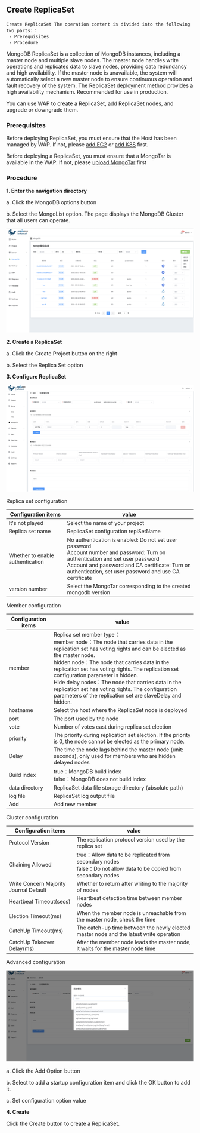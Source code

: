 ## Create ReplicaSet

```
Create ReplicaSet The operation content is divided into the following two parts:：
 - Prerequisites
 - Procedure
```

MongoDB ReplicaSet is a collection of MongoDB instances, including a master node and multiple slave nodes. The master node handles write operations and replicates data to slave nodes, providing data redundancy and high availability. If the master node is unavailable, the system will automatically select a new master node to ensure continuous operation and fault recovery of the system. The ReplicaSet deployment method provides a high availability mechanism. Recommended for use in production.

You can use WAP to create a ReplicaSet, add ReplicaSet nodes, and upgrade or downgrade them.

### Prerequisites

Before deploying ReplicaSet, you must ensure that the Host has been managed by WAP. If not, please [add EC2](../../Server/EC2.md) or [add K8S](../../Server/K8S.md) first.

Before deploying a ReplicaSet, you must ensure that a MongoTar is available in the WAP. If not, please [upload MongoTar](../../Settings/UploadMongoDBTARfile.md) first

### Procedure

**1. Enter the navigation directory**

a. Click the MongoDB options button

b. Select the MongoList option. The page displays the MongoDB Cluster that all users can operate.

![1](../../../../../images/whalealPlatformImages/mongodb.png)

**2. Create a ReplicaSet**

a. Click the Create Project button on the right

b. Select the Replica Set option



**3. Configure ReplicaSet**

![1](../../../../../images/whalealPlatformImages/CreateReplicaSet1.png)

Replica set configuration

| Configuration items              | value                                                        |
| -------------------------------- | ------------------------------------------------------------ |
| It's not played                  | Select the name of your project                              |
| Replica set name                 | ReplicaSet configuration replSetName                         |
| Whether to enable authentication | No authentication is enabled: Do not set user password <br/>Account number and password: Turn on authentication and set user password <br/>Account and password and CA certificate: Turn on authentication, set user password and use CA certificate |
| version number                   | Select the MongoTar corresponding to the created mongodb version |

Member configuration

| Configuration items | value                                                        |
| ------------------- | ------------------------------------------------------------ |
| member              | Replica set member type：<br>member node：The node that carries data in the replication set has voting rights and can be elected as the master node.<br/>hidden node：The node that carries data in the replication set has voting rights. The replication set configuration parameter is hidden.<br/>Hide delay nodes：The node that carries data in the replication set has voting rights. The configuration parameters of the replication set are slaveDelay and hidden. |
| hostname            | Select the host where the ReplicaSet node is deployed        |
| port                | The port used by the node                                    |
| vote                | Number of votes cast during replica set election             |
| priority            | The priority during replication set election. If the priority is 0, the node cannot be elected as the primary node. |
| Delay               | The time the node lags behind the master node (unit: seconds), only used for members who are hidden delayed nodes |
| Build index         | true：MongoDB build index<br/>false：MongoDB does not build index |
| data directory      | ReplicaSet data file storage directory (absolute path)       |
| log file            | ReplicaSet log output file                                   |
| Add                 | Add new member                                               |

Cluster configuration

| Configuration items                    | value                                                        |
| -------------------------------------- | ------------------------------------------------------------ |
| Protocol Version                       | The replication protocol version used by the replica set     |
| Chaining Allowed                       | true：Allow data to be replicated from secondary nodes<br>false：Do not allow data to be copied from secondary nodes |
| Write Concern Majority Journal Default | Whether to return after writing to the majority of nodes     |
| Heartbeat Timeout(secs)                | Heartbeat detection time between member nodes                |
| Election Timeout(ms)                   | When the member node is unreachable from the master node, check the time |
| CatchUp Timeout(ms)                    | The catch-up time between the newly elected master node and the latest write operation |
| CatchUp Takeover Delay(ms)             | After the member node leads the master node, it waits for the master node time |

Advanced configuration

![1](../../../../../images/whalealPlatformImages/CreateReplicaSet2.png)

a. Click the Add Option button

b. Select to add a startup configuration item and click the OK button to add it.

c. Set configuration option value

**4. Create**

Click the Create button to create a ReplicaSet.